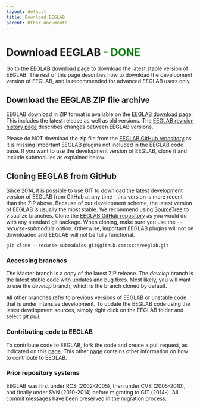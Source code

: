 ```yaml
---
layout: default
title: Download EEGLAB
parent: Other documents
---
```

Download EEGLAB <font color=green>- DONE</font>
====

Go to the [EEGLAB download
page](https://sccn.ucsd.edu/eeglab/download.php) to download the latest stable version of EEGLAB. The rest of this page describes how to download the development version of EEGLAB, and is recommended for advanced EEGLAB users only.

Download the EEGLAB ZIP file archive
------------
EEGLAB download in ZIP format is available on the [EEGLAB download
page](https://sccn.ucsd.edu/eeglab/download.php). This includes the
latest release as well as old versions. The [EEGLAB revision history page](/others/EEGLAB_revision_history.html) describes changes between EEGLAB versions.

Please do NOT download the zip file from the [EEGLAB GitHub repository](https://github.com/sccn/eeglab.git) as it is missing important EEGLAB plugins not included in the EEGLAB code base. If you want to use the development version of EEGLAB, clone it and include submodules as explained below.

Cloning EEGLAB from GitHub
------------------
Since 2014, it is possible to use GIT to download the latest
development version of EEGLAB from GitHub at any time - this version is
more recent than the ZIP above. Because of our development scheme, the
latest version of EEGLAB is usually the most stable. We recommend
using [SourceTree](https://www.sourcetreeapp.com/) to visualize branches.
Clone the [EEGLAB GitHub
repository](https://github.com/sccn/eeglab.git) as you would do with any
standard git package. When cloning, make sure you use the
*--recurse-submodule* option. Otherwise, important EEGLAB plugins will not be downloaded and EEGLAB will not be fully functional.

```
git clone --recurse-submodules git@github.com:sccn/eeglab.git
```

### Accessing branches

The Master branch is a copy of the latest ZIP release. The *develop*
branch is the latest stable code with updates and bug fixes. Most likely,
you will want to use the *develop* branch, which is the branch cloned by default.

All other branches refer to previous versions of EEGLAB or unstable code
that is under intensive development. To update the EEGLAB code using the
latest development sources, simply right click on the EEGLAB folder and
select *git pull*.

### Contributing code to EEGLAB

To contribute code to EEGLAB, fork the code and create a pull request, as
indicated on this [page](/others/Fork_the_EEGLAB_repository.html). This other
[page](/tutorials/misc/Contributing_to_EEGLAB.html) contains other
information on how to contribute to EEGLAB.

### Prior repository systems

EEGLAB was first under RCS (2002-2005), then under CVS (2005-2010), and
finally under SVN (2010-2014) before migrating to GIT (2014-). All
commit messages have been preserved in the migration process.

